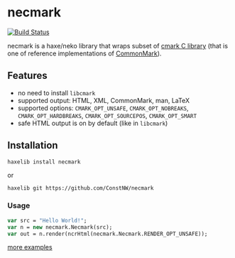 # necmark

[![Build Status](https://travis-ci.org/ConstNW/necmark.svg?branch=master)](https://travis-ci.org/ConstNW/necmark)

necmark is a haxe/neko library that wraps subset of [cmark C library](https://github.com/commonmark/cmark) (that is one of reference implementations of [CommonMark](https://commonmark.org/)).

## Features

- no need to install ``libcmark``
- supported output: HTML, XML, CommonMark, man, LaTeX
- supported options: ``CMARK_OPT_UNSAFE``, ``CMARK_OPT_NOBREAKS``,
  ``CMARK_OPT_HARDBREAKS``, ``CMARK_OPT_SOURCEPOS``, ``CMARK_OPT_SMART``
- safe HTML output is on by default (like in ``libcmark``)

## Installation

    haxelib install necmark
or

    haxelib git https://github.com/ConstNW/necmark

### Usage

```haxe
var src = "Hello World!";
var n = new necmark.Necmark(src);
var out = n.render(ncrHtml(necmark.Necmark.RENDER_OPT_UNSAFE));
```

[more examples](https://github.com/ConstNW/necmark/tree/master/test)
